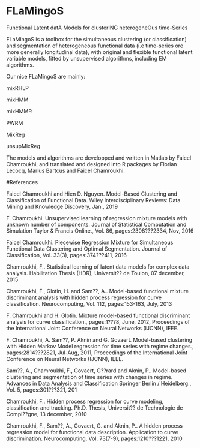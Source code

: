 # FLaMingoS
Functional Latent datA Models for clusterING heterogeneOus time-Series

FLaMingoS is a toolbox for the simultaneous clustering (or classification) and segmentation of heterogeneous functional data (i.e time-series ore more generally longitudinal data), with original and flexible functional latent variable models, fitted by unsupervised algorithms, including EM algorithms.

Our nice FLaMingoS are mainly:

mixRHLP 

mixHMM

mixHMMR 

PWRM

MixReg

unsupMixReg

The models and algorithms are developped and written in Matlab by Faicel Chamroukhi, and translated and designed into R packages by Florian Lecocq, Marius Bartcus and Faicel Chamroukhi.

#References

Faicel Chamroukhi and Hien D. Nguyen. Model-Based Clustering and Classification of Functional Data. Wiley Interdisciplinary Reviews: Data Mining and Knowledge Discovery, Jan., 2019

F. Chamroukhi. Unsupervised learning of regression mixture models with unknown number of components. Journal of Statistical Computation and Simulation Taylor & Francis Online., Vol. 86, pages:2308???2334, Nov, 2016

Faicel Chamroukhi. Piecewise Regression Mixture for Simultaneous Functional Data Clustering and Optimal Segmentation. Journal of Classification, Vol. 33(3), pages:374???411, 2016

Chamroukhi, F.. Statistical learning of latent data models for complex data analysis. Habilitation Thesis (HDR), Universit?? de Toulon, 07 december, 2015 

Chamroukhi, F., Glotin, H. and Sam??, A.. Model-based functional mixture discriminant analysis with hidden process regression for curve classification. Neurocomputing, Vol. 112, pages:153-163, July, 2013

F. Chamroukhi and H. Glotin. Mixture model-based functional discriminant analysis for curve classification., pages:1???8, June, 2012, Proceedings of the International Joint Conference on Neural Networks (IJCNN), IEEE.

F. Chamroukhi, A. Sam??, P. Aknin and G. Govaert. Model-based clustering with Hidden Markov Model regression for time series with regime changes., pages:2814???2821, Jul-Aug, 2011, Proceedings of the International Joint Conference on Neural Networks (IJCNN), IEEE.

Sam??, A., Chamroukhi, F., Govaert, G??rard and Aknin, P.. Model-based clustering and segmentation of time series with changes in regime. Advances in Data Analysis and Classification Springer Berlin / Heidelberg., Vol. 5, pages:301???321, 201

Chamroukhi, F.. Hidden process regression for curve modeling, classification and tracking. Ph.D. Thesis, Universit?? de Technologie de Compi??gne, 13 december, 2010

Chamroukhi, F., Sam??, A., Govaert, G. and Aknin, P.. A hidden process regression model for functional data description. Application to curve discrimination. Neurocomputing, Vol. 73(7-9), pages:1210???1221, 2010
